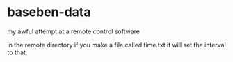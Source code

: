 # baseben-data
my awful attempt at a remote control software

in the remote directory if you make a file called time.txt it will set the interval to that.
